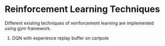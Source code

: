 # Reinforcement Learning Techniques

Different existing techniques of reinforcement learning are implemented using gym framework.

1. DQN with experience replay buffer on cartpole
